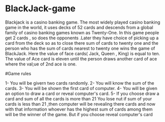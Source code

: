 # BlackJack-game

Blackjack is a casino banking game. The most widely played casino banking game in the world, it uses decks of 52 cards and descends from a global family of casino banking games known as Twenty-One.
In this game people get 2 cards , so does the opponents .Later they have choice of picking up a card from the deck so as to close there sum of cards to twenty one and the person who has the sum of cards nearest to twenty one wins the game of BlackJack. 
Here the value of face cards( Jack, Queen , King) is equal to ten.
The value of Ace card is eleven until the person draws another card of ace where the val;ue of 2nd ace is one.

#Game rules

1- You will be givern two cards randomly.
2- You will know the sum of the cards.
3- You will be shown the first card of computer.
4- You will be given an option to draw a card or reveal computer's card.
5-
If you choose draw a card and sum of all the cards is more than 21 You lose nut if sum of your cards is less than 21 ,then computer will be revealing there cards and now with that information whoever has the highest sum of cards among them will be the winner of the game.
But if you choose reveal computer's card

